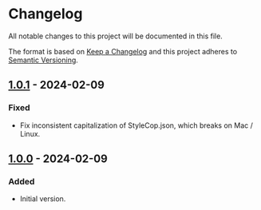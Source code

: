 # Changelog

All notable changes to this project will be documented in this file.

The format is based on [Keep a Changelog](http://keepachangelog.com/)
and this project adheres to [Semantic Versioning](http://semver.org/).

## [1.0.1] - 2024-02-09

### Fixed

- Fix inconsistent capitalization of StyleCop.json, which breaks on Mac / Linux.

## [1.0.0] - 2024-02-09

### Added

- Initial version.

[1.0.1]: https://github.com/richtea/Richtea.RecommendedPractices/compare/v1.0.0...v1.0.1

[1.0.0]: https://github.com/richtea/Richtea.RecommendedPractices/releases/tag/v1.0.0
